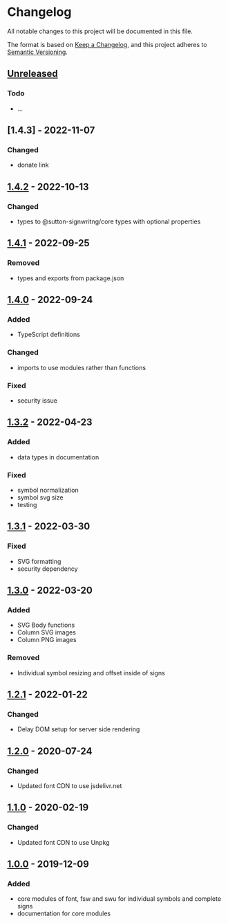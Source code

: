 # Changelog
All notable changes to this project will be documented in this file.

The format is based on [Keep a Changelog](https://keepachangelog.com/en/1.0.0/),
and this project adheres to [Semantic Versioning](https://semver.org/spec/v2.0.0.html).

## [Unreleased]
### Todo
- ...

## [1.4.3] - 2022-11-07
### Changed
- donate link

## [1.4.2] - 2022-10-13
### Changed
- types to @sutton-signwritng/core types with optional properties

## [1.4.1] - 2022-09-25
### Removed
- types and exports from package.json

## [1.4.0] - 2022-09-24
### Added
- TypeScript definitions

### Changed
- imports to use modules rather than functions

### Fixed
- security issue

## [1.3.2] - 2022-04-23
### Added
- data types in documentation

### Fixed
- symbol normalization
- symbol svg size
- testing

## [1.3.1] - 2022-03-30
### Fixed
- SVG formatting
- security dependency

## [1.3.0] - 2022-03-20
### Added
- SVG Body functions
- Column SVG images
- Column PNG images

### Removed
- Individual symbol resizing and offset inside of signs

## [1.2.1] - 2022-01-22
### Changed
- Delay DOM setup for server side rendering

## [1.2.0] - 2020-07-24
### Changed
- Updated font CDN to use jsdelivr.net

## [1.1.0] - 2020-02-19
### Changed
- Updated font CDN to use Unpkg

## [1.0.0] - 2019-12-09
### Added
- core modules of font, fsw and swu for individual symbols and complete signs
- documentation for core modules


[Unreleased]: https://github.com/sutton-signwriting/font-ttf/compare/v1.4.2...HEAD
[1.4.2]: https://github.com/sutton-signwriting/font-ttf/releases/tag/v1.4.2
[1.4.1]: https://github.com/sutton-signwriting/font-ttf/releases/tag/v1.4.1
[1.4.0]: https://github.com/sutton-signwriting/font-ttf/releases/tag/v1.4.0
[1.3.2]: https://github.com/sutton-signwriting/font-ttf/releases/tag/v1.3.2
[1.3.1]: https://github.com/sutton-signwriting/font-ttf/releases/tag/v1.3.1
[1.3.0]: https://github.com/sutton-signwriting/font-ttf/releases/tag/v1.3.0
[1.2.1]: https://github.com/sutton-signwriting/font-ttf/releases/tag/v1.2.1
[1.2.0]: https://github.com/sutton-signwriting/font-ttf/releases/tag/v1.2.0
[1.1.0]: https://github.com/sutton-signwriting/font-ttf/releases/tag/v1.1.0
[1.0.0]: https://github.com/sutton-signwriting/font-ttf/releases/tag/v1.0.0
